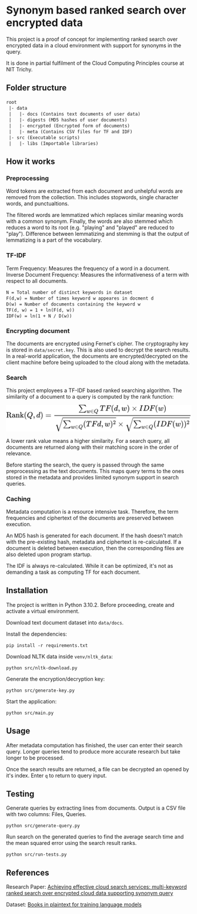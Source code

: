 # Synonym based ranked search over encrypted data

This project is a proof of concept for implementing ranked search over encrypted data in a cloud environment with support for synonyms in the query.

It is done in partial fulfilment of the Cloud Computing Principles course at NIT Trichy.

## Folder structure

```
root
 |- data
 |   |- docs (Contains text documents of user data)
 |   |- digests (MD5 hashes of user documents)
 |   |- encrypted (Encrypted form of documents)
 |   |- meta (Contains CSV files for TF and IDF)
 |- src (Executable scripts)
 |   |- libs (Importable libraries)
```

## How it works

### Preprocessing

Word tokens are extracted from each document and unhelpful words are removed from the collection. This includes stopwords, single character words, and punctualtions.

The filtered words are lemmatized which replaces similar meaning words with a common synonym. Finally, the words are also stemmed which reduces a word to its root (e.g. "playing" and "played" are reduced to "play"). Difference between lemmatizing and stemming is that the output of lemmatizing is a part of the vocabulary.

### TF-IDF

Term Frequency: Measures the frequency of a word in a document.
<br>
Inverse Document Frequency: Measures the informativeness of a term with respect to all documents.

```
N = Total number of distinct keywords in dataset
F(d,w) = Number of times keyword w appeares in docment d
D(w) = Number of documents containing the keyword w
TF(d, w) = 1 + ln(F(d, w))
IDF(w) = ln(1 + N / D(w))
```

### Encrypting document

The documents are encrypted using Fernet's cipher. The cryptography key is stored in `data/secret.key`. This is also used to decrypt the search results. In a real-world application, the documents are encrypted/decrypted on the client machine before being uploaded to the cloud along with the metadata.

### Search

This project employees a TF-IDF based ranked searching algorithm. The similarity of a document to a query is computed by the rank function:

<!-- $$
\text{Rank}(Q, d) = \frac{\sum_{w \in Q} TF(d, w) \times IDF(w)}{\sqrt{\sum_{w \in Q} (TF{d, w})^2} \times \sqrt{\sum_{w \in Q} (IDF(w))^2}}
$$ -->

<div align="center"><img src="assets/rank-function.jpg"></div>

A lower rank value means a higher similarity. For a search query, all documents are returned along with their matching score in the order of relevance.

Before starting the search, the query is passed through the same preprocessing as the text documents. This maps query terms to the ones stored in the metadata and provides limited synonym support in search queries.

### Caching

Metadata computation is a resource intensive task. Therefore, the term frequencies and ciphertext of the documents are preserved between execution.

An MD5 hash is generated for each document. If the hash doesn't match with the pre-existing hash, metadata and ciphertext is re-calculated. If a document is deleted between execution, then the corresponding files are also deleted upon program startup.

The IDF is always re-calculated. While it can be optimized, it's not as demanding a task as computing TF for each document.

## Installation

The project is written in Python 3.10.2. Before proceeding, create and activate a virtual environment.

Download text document dataset into `data/docs`.

Install the dependencies:

```
pip install -r requirements.txt
```

Download NLTK data inside `venv/nltk_data`:

```
python src/nltk-download.py
```

Generate the encryption/decryption key:

```
python src/generate-key.py
```

Start the application:

```
python src/main.py
```

## Usage

After metadata computation has finished, the user can enter their search query. Longer queries tend to produce more accurate research but take longer to be processed.

Once the search results are returned, a file can be decrypted an opened by it's index. Enter `q` to return to query input.

## Testing

Generate queries by extracting lines from documents. Output is a CSV file with two columns: Files, Queries.

```
python src/generate-query.py
```

Run search on the generated queries to find the average search time and the mean squared error using the search result ranks.

```
python src/run-tests.py
```

## References

Research Paper: [Achieving effective cloud search services: multi-keyword ranked search over encrypted cloud data supporting synonym query](https://ieeexplore.ieee.org/document/6780939)

Dataset: [Books in plaintext for training language models](https://www.kaggle.com/paulrohan2020/huge-books-in-plain-text-for-train-language-models)
